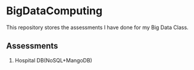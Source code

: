 # BigDataComputing
This repository stores the assessments I have done for my Big Data Class. 

## Assessments 
1. Hospital DB(NoSQL+MangoDB)
